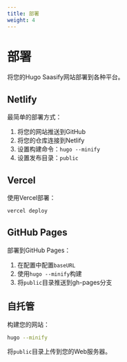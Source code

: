 ```yaml
---
title: 部署
weight: 4
---
```


# 部署

将您的Hugo Saasify网站部署到各种平台。

## Netlify

最简单的部署方式：

1. 将您的网站推送到GitHub
2. 将您的仓库连接到Netlify
3. 设置构建命令：`hugo --minify`
4. 设置发布目录：`public`

## Vercel

使用Vercel部署：

```bash
vercel deploy
```

## GitHub Pages

部署到GitHub Pages：

1. 在配置中配置`baseURL`
2. 使用`hugo --minify`构建
3. 将`public`目录推送到gh-pages分支

## 自托管

构建您的网站：

```bash
hugo --minify
```

将`public`目录上传到您的Web服务器。
